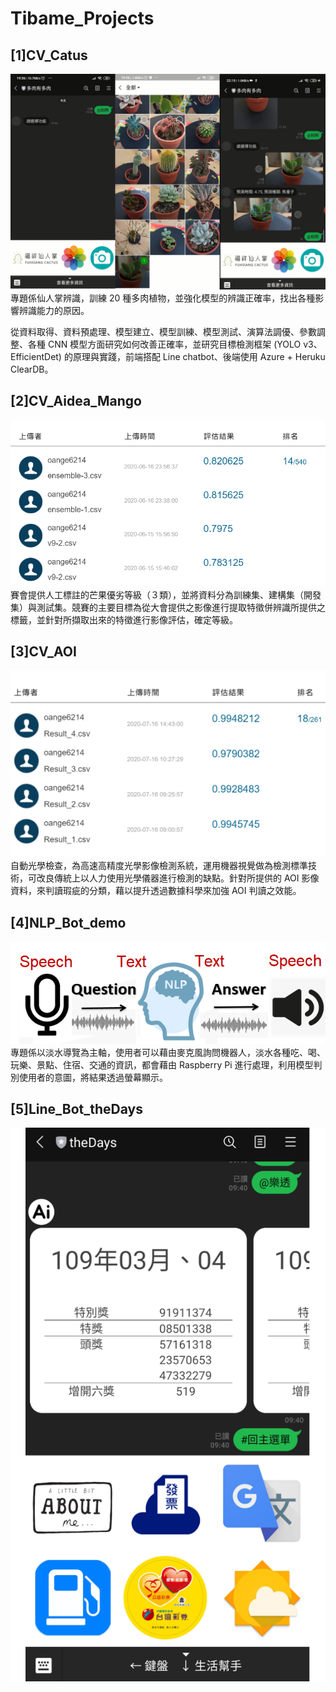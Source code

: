 # Tibame_Projects

## [1]CV_Catus
![GITHUB]( images/catus.png "圖片名稱")
專題係仙人掌辨識，訓練 20 種多肉植物，並強化模型的辨識正確率，找出各種影響辨識能力的原因。

從資料取得、資料預處理、模型建立、模型訓練、模型測試、演算法調優、參數調整、各種 CNN 模型方面研究如何改善正確率，並研究目標檢測框架 (YOLO v3、EfficientDet) 的原理與實踐，前端搭配 Line chatbot、後端使用 Azure + Heruku ClearDB。

## [2]CV_Aidea_Mango
![GITHUB]( images/mango.png "圖片名稱")
賽會提供人工標註的芒果優劣等級（３類），並將資料分為訓練集、建構集（開發集）與測試集。競賽的主要目標為從大會提供之影像進行提取特徵併辨識所提供之標籤，並針對所擷取出來的特徵進行影像評估，確定等級。

## [3]CV_AOI
![GITHUB]( images/AOI.png "圖片名稱")
自動光學檢查，為高速高精度光學影像檢測系統，運用機器視覺做為檢測標準技術，可改良傳統上以人力使用光學儀器進行檢測的缺點。針對所提供的 AOI 影像資料，來判讀瑕疵的分類，藉以提升透過數據科學來加強 AOI 判讀之效能。

## [4]NLP_Bot_demo
![GITHUB]( images/Bot_demo.png "圖片名稱")
專題係以淡水導覽為主軸，使用者可以藉由麥克風詢問機器人，淡水各種吃、喝、玩樂、景點、住宿、交通的資訊，都會藉由 Raspberry Pi 進行處理，利用模型判別使用者的意圖，將結果透過螢幕顯示。

## [5]Line_Bot_theDays
![GITHUB]( images/theDays.png "圖片名稱")
